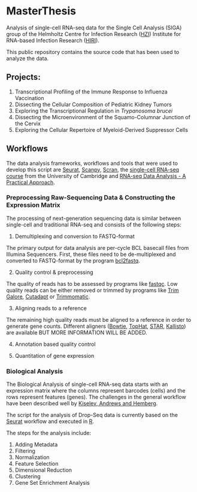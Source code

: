 # MasterThesis

Analysis of single-cell RNA-seq data for the Single Cell Analysis (SIGA) group of the Helmholtz Centre for Infection Research ([HZI](https://www.helmholtz-hzi.de/en/)) Institute for RNA-based Infection Research ([HIRI](https://www.helmholtz-hiri.de/)). 

This public repository contains the source code that has been used to analyze the data. 

## Projects:
1. Transcriptional Profiling of the Immune Response to Influenza Vaccination
2. Dissecting the Cellular Composition of Pediatric Kidney Tumors
3. Exploring the Transcriptional Regulation in *Trypanosoma brucei*
4. Dissecting the Microenvironment of the Squamo-Columnar Junction of the Cervix
5. Exploring the Cellular Repertoire of Myeloid-Derived Suppressor Cells

## Workflows
The data analysis frameworks, workflows and tools that were used to develop this script are [Seurat](https://satijalab.org/seurat/), [Scanpy](https://scanpy.readthedocs.io/en/stable/), [Scran](https://bioconductor.org/packages/release/bioc/vignettes/scran/inst/doc/scran.html), the [single-cell RNA-seq course](https://hemberg-lab.github.io/scRNA.seq.course/index.html) from the University of Cambridge and [RNA-seq Data Analysis - A Practical Approach](https://doi.org/10.1201/b17457). 

### Preprocessing Raw-Sequencing Data & Constructing the Expression Matrix
The processing of next-generation sequencing data is similar between single-cell and traditional RNA-seq and consists of the following steps:

1. Demultiplexing and conversion to FASTQ-format

The primary output for data analysis are per-cycle BCL basecall files from Illumina Sequencers. First, these files need to be de-multiplexed and converted to FASTQ-format by the program [bcl2fastq](https://support.illumina.com/content/dam/illumina-support/documents/documentation/software_documentation/bcl2fastq/bcl2fastq_letterbooklet_15038058brpmi.pdf). 

2. Quality control & preprocessing

The quality of reads has to be assessed by programs like [fastqc](https://www.bioinformatics.babraham.ac.uk/projects/fastqc/). Low quality reads can be either removed or trimmed by programs like [Trim Galore](https://www.bioinformatics.babraham.ac.uk/projects/trim_galore/), [Cutadapt](https://cutadapt.readthedocs.io/en/stable/guide.html) or [Trimmomatic](http://www.usadellab.org/cms/?page=trimmomatic). 

3. Aligning reads to a reference

The remaining high quality reads must be aligned to a reference in order to generate gene counts. Different aligners ([Bowtie](http://bowtie-bio.sourceforge.net/index.shtml), [TopHat](https://ccb.jhu.edu/software/tophat/index.shtml), [STAR](https://github.com/alexdobin/STAR), [Kallisto](https://pachterlab.github.io/kallisto/about)) are available BUT MORE INFORMATION WILL BE ADDED.

4. Annotation based quality control

5. Quantitation of gene expression

### Biological Analysis
The Biological Analysis of single-cell RNA-seq data starts with an expression matrix where the columns represent barcodes (cells) and the rows represent features (genes). The challenges in the general workflow have been described well by [Kiselev, Andrews and Hemberg](https://www.nature.com/articles/s41576-018-0088-9). 

The script for the analysis of Drop-Seq data is currently based on the [Seurat](https://satijalab.org/seurat/) workflow and executed in [R](https://www.r-project.org/). 

The steps for the analysis include:

1. Adding Metadata
2. Filtering
3. Normalization
4. Feature Selection
5. Dimensional Reduction
6. Clustering
7. Gene Set Enrichment Analysis

